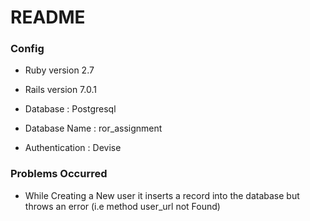 # README

### Config

* Ruby version 2.7

* Rails version 7.0.1

* Database : Postgresql

* Database Name : ror_assignment

* Authentication : Devise

### Problems Occurred

* While Creating a New user it inserts a record into the database but throws an error (i.e method user_url not Found)
